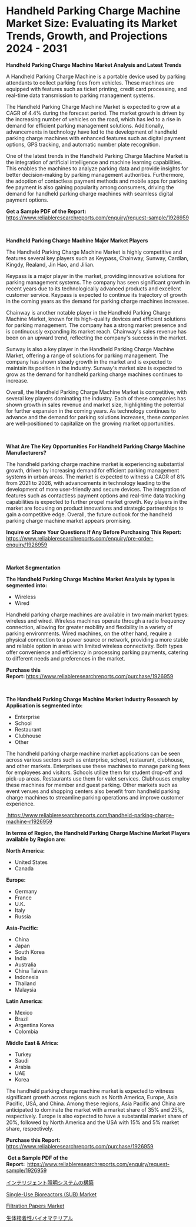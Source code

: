 <p><h1>Handheld Parking Charge Machine Market Size: Evaluating its Market Trends, Growth, and Projections 2024 - 2031</h1></p><p><strong>Handheld Parking Charge Machine Market Analysis and Latest Trends</strong></p>
<p><p>A Handheld Parking Charge Machine is a portable device used by parking attendants to collect parking fees from vehicles. These machines are equipped with features such as ticket printing, credit card processing, and real-time data transmission to parking management systems.</p><p>The Handheld Parking Charge Machine Market is expected to grow at a CAGR of 4.4% during the forecast period. The market growth is driven by the increasing number of vehicles on the road, which has led to a rise in demand for efficient parking management solutions. Additionally, advancements in technology have led to the development of handheld parking charge machines with enhanced features such as digital payment options, GPS tracking, and automatic number plate recognition.</p><p>One of the latest trends in the Handheld Parking Charge Machine Market is the integration of artificial intelligence and machine learning capabilities. This enables the machines to analyze parking data and provide insights for better decision-making by parking management authorities. Furthermore, the adoption of contactless payment methods and mobile apps for parking fee payment is also gaining popularity among consumers, driving the demand for handheld parking charge machines with seamless digital payment options.</p></p>
<p><strong>Get a Sample PDF of the Report:&nbsp;</strong> <a href="https://www.reliableresearchreports.com/enquiry/request-sample/1926959">https://www.reliableresearchreports.com/enquiry/request-sample/1926959</a></p>
<p>&nbsp;</p>
<p><strong>Handheld Parking Charge Machine Major Market Players</strong></p>
<p><p>The Handheld Parking Charge Machine Market is highly competitive and features several key players such as Keypass, Chainway, Sunway, Cardlan, Kingdy, Realand, Jin Hao, and Jilian. </p><p>Keypass is a major player in the market, providing innovative solutions for parking management systems. The company has seen significant growth in recent years due to its technologically advanced products and excellent customer service. Keypass is expected to continue its trajectory of growth in the coming years as the demand for parking charge machines increases.</p><p>Chainway is another notable player in the Handheld Parking Charge Machine Market, known for its high-quality devices and efficient solutions for parking management. The company has a strong market presence and is continuously expanding its market reach. Chainway's sales revenue has been on an upward trend, reflecting the company's success in the market.</p><p>Sunway is also a key player in the Handheld Parking Charge Machine Market, offering a range of solutions for parking management. The company has shown steady growth in the market and is expected to maintain its position in the industry. Sunway's market size is expected to grow as the demand for handheld parking charge machines continues to increase.</p><p>Overall, the Handheld Parking Charge Machine Market is competitive, with several key players dominating the industry. Each of these companies has shown growth in sales revenue and market size, highlighting the potential for further expansion in the coming years. As technology continues to advance and the demand for parking solutions increases, these companies are well-positioned to capitalize on the growing market opportunities.</p></p>
<p>&nbsp;</p>
<p><strong>What Are The Key Opportunities For Handheld Parking Charge Machine Manufacturers?</strong></p>
<p><p>The handheld parking charge machine market is experiencing substantial growth, driven by increasing demand for efficient parking management systems in urban areas. The market is expected to witness a CAGR of 8% from 2021 to 2026, with advancements in technology leading to the development of more user-friendly and secure devices. The integration of features such as contactless payment options and real-time data tracking capabilities is expected to further propel market growth. Key players in the market are focusing on product innovations and strategic partnerships to gain a competitive edge. Overall, the future outlook for the handheld parking charge machine market appears promising.</p></p>
<p><strong>Inquire or Share Your Questions If Any Before Purchasing This Report:</strong> <a href="https://www.reliableresearchreports.com/enquiry/pre-order-enquiry/1926959">https://www.reliableresearchreports.com/enquiry/pre-order-enquiry/1926959</a></p>
<p>&nbsp;</p>
<p><strong>Market Segmentation</strong></p>
<p><strong>The Handheld Parking Charge Machine Market Analysis by types is segmented into:</strong></p>
<p><ul><li>Wireless</li><li>Wired</li></ul></p>
<p><p>Handheld parking charge machines are available in two main market types: wireless and wired. Wireless machines operate through a radio frequency connection, allowing for greater mobility and flexibility in a variety of parking environments. Wired machines, on the other hand, require a physical connection to a power source or network, providing a more stable and reliable option in areas with limited wireless connectivity. Both types offer convenience and efficiency in processing parking payments, catering to different needs and preferences in the market.</p></p>
<p><strong>Purchase this Report:&nbsp;</strong><a href="https://www.reliableresearchreports.com/purchase/1926959">https://www.reliableresearchreports.com/purchase/1926959</a></p>
<p>&nbsp;</p>
<p><strong>The Handheld Parking Charge Machine Market Industry Research by Application is segmented into:</strong></p>
<p><ul><li>Enterprise</li><li>School</li><li>Restaurant</li><li>Clubhouse</li><li>Other</li></ul></p>
<p><p>The handheld parking charge machine market applications can be seen across various sectors such as enterprise, school, restaurant, clubhouse, and other markets. Enterprises use these machines to manage parking fees for employees and visitors. Schools utilize them for student drop-off and pick-up areas. Restaurants use them for valet services. Clubhouses employ these machines for member and guest parking. Other markets such as event venues and shopping centers also benefit from handheld parking charge machines to streamline parking operations and improve customer experience.</p></p>
<p><a href="https://www.reliableresearchreports.com/handheld-parking-charge-machine-r1926959">&nbsp;https://www.reliableresearchreports.com/handheld-parking-charge-machine-r1926959</a></p>
<p><strong>In terms of Region, the Handheld Parking Charge Machine Market Players available by Region are:</strong></p>
<p>
    <p> <strong> North America: </strong>
        <ul>
            <li>United States</li>
            <li>Canada</li>
        </ul>
        </p> 
    <p> <strong> Europe: </strong>
        <ul>
            <li>Germany</li>
            <li>France</li>
            <li>U.K.</li>
            <li>Italy</li>
            <li>Russia</li>
        </ul>
        </p> 
    <p> <strong> Asia-Pacific: </strong>
        <ul>
            <li>China</li>
            <li>Japan</li>
            <li>South Korea</li>
            <li>India</li>
            <li>Australia</li>
            <li>China Taiwan</li>
            <li>Indonesia</li>
            <li>Thailand</li>
            <li>Malaysia</li>
        </ul>
        </p> 
    <p> <strong> Latin America: </strong>
        <ul>
            <li>Mexico</li>
            <li>Brazil</li>
            <li>Argentina Korea</li>
            <li>Colombia</li>
        </ul>
        </p> 
    <p> <strong> Middle East & Africa: </strong>
        <ul>
            <li>Turkey</li>
            <li>Saudi</li>
            <li>Arabia</li>
            <li>UAE</li>
            <li>Korea</li>
        </ul>
    </p>
    </p>
<p><p>The handheld parking charge machine market is expected to witness significant growth across regions such as North America, Europe, Asia Pacific, USA, and China. Among these regions, Asia Pacific and China are anticipated to dominate the market with a market share of 35% and 25%, respectively. Europe is also expected to have a substantial market share of 20%, followed by North America and the USA with 15% and 5% market share, respectively.</p></p>
<p><strong>Purchase this Report: </strong><a href="https://www.reliableresearchreports.com/purchase/1926959">https://www.reliableresearchreports.com/purchase/1926959</a></p>
<p>&nbsp;<strong>Get a Sample PDF of the Report:&nbsp;&nbsp;</strong><a href="https://www.reliableresearchreports.com/enquiry/request-sample/1926959">https://www.reliableresearchreports.com/enquiry/request-sample/1926959</a></p>
<p><strong></strong></p>
<p><p><a href="https://github.com/xtkhtofdt934839/Market-Research-Report-List-2/blob/main/5597340116442.md">インテリジェント照明システムの構築</a></p><p><a href="https://github.com/riwar777/Market-Research-Report-List-1/blob/main/single-use-bioreactors-sub-market.md">Single-Use Bioreactors (SUB) Market</a></p><p><a href="https://github.com/AKSHATREPORTPRIME/Market-Research-Report-List-5/blob/main/filtration-papers-market.md">Filtration Papers Market</a></p><p><a href="https://github.com/ddwcuskozol07187/Market-Research-Report-List-2/blob/main/6381401116443.md">生体接着性バイオマテリアル</a></p></p>